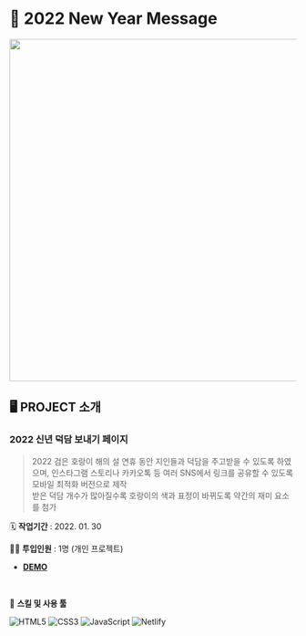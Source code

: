 # 🐯 2022 New Year Message

<img src="https://user-images.githubusercontent.com/66389585/151705793-035b1058-cde1-4ac1-806a-29c775844b62.JPEG" width="600px" />

## 🖥 PROJECT 소개

### 2022 신년 덕담 보내기 페이지
> 2022 검은 호랑이 해의 설 연휴 동안 지인들과 덕담을 주고받을 수 있도록 하였으며,
인스타그램 스토리나 카카오톡 등 여러 SNS에서 링크를 공유할 수 있도록 모바일 최적화 버전으로 제작  
> 받은 덕담 개수가 많아질수록 호랑이의 색과 표정이 바뀌도록 약간의 재미 요소를 첨가

🗓️ **작업기간** : 2022. 01. 30

👨‍💻 **투입인원** : 1명 (개인 프로젝트)

- [**DEMO**](https://deokdam.spartacodingclub.kr/OiDlsTe8exIe/index.html)

<br/>

🌱 **스킬 및 사용 툴**

![HTML5](https://img.shields.io/badge/HTML5-%23E34F26.svg?style=flat-square&logo=html5&logoColor=white&max-width=100%)
![CSS3](https://img.shields.io/badge/css3-%231572B6.svg?style=flat-square&logo=CSS3&logoColor=white) 
![JavaScript](https://img.shields.io/badge/JavaScript-%23323330.svg?style=flat-square&logo=javascript&logoColor=%23F7DF1E)
![Netlify](https://img.shields.io/badge/Netlify-%23000000.svg?style=flat-square&logo=netlify&logoColor=#00C7B7)